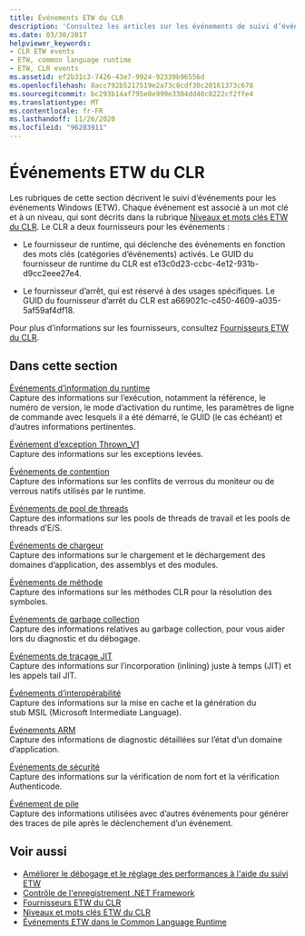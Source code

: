 ```yaml
---
title: Événements ETW du CLR
description: 'Consultez les articles sur les événements de suivi d’événements common language runtime (CLR) pour Windows (ETW). Il existe deux fournisseurs d’événements : le fournisseur de Runtime et le fournisseur d’arrêt.'
ms.date: 03/30/2017
helpviewer_keywords:
- CLR ETW events
- ETW, common language runtime
- ETW, CLR events
ms.assetid: ef2b31c3-7426-43e7-9924-92339b96556d
ms.openlocfilehash: 8acc792b5217519e2a73c0cdf30c20161373c678
ms.sourcegitcommit: bc293b14af795e0e999e3304dd40c0222cf2ffe4
ms.translationtype: MT
ms.contentlocale: fr-FR
ms.lasthandoff: 11/26/2020
ms.locfileid: "96283911"
---
```

# <a name="clr-etw-events"></a>Événements ETW du CLR

Les rubriques de cette section décrivent le suivi d’événements pour les événements Windows (ETW). Chaque événement est associé à un mot clé et à un niveau, qui sont décrits dans la rubrique [Niveaux et mots clés ETW du CLR](clr-etw-keywords-and-levels.md). Le CLR a deux fournisseurs pour les événements :  
  
- Le fournisseur de runtime, qui déclenche des événements en fonction des mots clés (catégories d’événements) activés. Le GUID du fournisseur de runtime du CLR est e13c0d23-ccbc-4e12-931b-d9cc2eee27e4.  
  
- Le fournisseur d’arrêt, qui est réservé à des usages spécifiques. Le GUID du fournisseur d’arrêt du CLR est a669021c-c450-4609-a035-5af59af4df18.  
  
 Pour plus d’informations sur les fournisseurs, consultez [Fournisseurs ETW du CLR](clr-etw-providers.md).  
  
## <a name="in-this-section"></a>Dans cette section  

 [Événements d’information du runtime](runtime-information-etw-events.md)  
 Capture des informations sur l’exécution, notamment la référence, le numéro de version, le mode d’activation du runtime, les paramètres de ligne de commande avec lesquels il a été démarré, le GUID (le cas échéant) et d’autres informations pertinentes.  
  
 [Événement d’exception Thrown_V1](exception-thrown-v1-etw-event.md)  
 Capture des informations sur les exceptions levées.  
  
 [Événements de contention](contention-etw-events.md)  
 Capture des informations sur les conflits de verrous du moniteur ou de verrous natifs utilisés par le runtime.  
  
 [Événements de pool de threads](thread-pool-etw-events.md)  
 Capture des informations sur les pools de threads de travail et les pools de threads d’E/S.  
  
 [Événements de chargeur](loader-etw-events.md)  
 Capture des informations sur le chargement et le déchargement des domaines d’application, des assemblys et des modules.  
  
 [Événements de méthode](method-etw-events.md)  
 Capture des informations sur les méthodes CLR pour la résolution des symboles.  
  
 [Événements de garbage collection](garbage-collection-etw-events.md)  
 Capture des informations relatives au garbage collection, pour vous aider lors du diagnostic et du débogage.  
  
 [Événements de traçage JIT](jit-tracing-etw-events.md)  
 Capture des informations sur l’incorporation (inlining) juste à temps (JIT) et les appels tail JIT.  
  
 [Événements d’interopérabilité](interop-etw-events.md)  
 Capture des informations sur la mise en cache et la génération du stub MSIL (Microsoft Intermediate Language).  
  
 [Événements ARM](application-domain-resource-monitoring-arm-etw-events.md)  
 Capture des informations de diagnostic détaillées sur l’état d’un domaine d’application.  
  
 [Événements de sécurité](security-etw-events.md)  
 Capture des informations sur la vérification de nom fort et la vérification Authenticode.  
  
 [Événement de pile](stack-etw-event.md)  
 Capture des informations utilisées avec d’autres événements pour générer des traces de pile après le déclenchement d’un événement.  
  
## <a name="see-also"></a>Voir aussi

- [Améliorer le débogage et le réglage des performances à l'aide du suivi ETW](/archive/msdn-magazine/2007/april/event-tracing-improve-debugging-and-performance-tuning-with-etw)
- [Contrôle de l'enregistrement .NET Framework](controlling-logging.md)
- [Fournisseurs ETW du CLR](clr-etw-providers.md)
- [Niveaux et mots clés ETW du CLR](clr-etw-keywords-and-levels.md)
- [Événements ETW dans le Common Language Runtime](etw-events-in-the-common-language-runtime.md)
